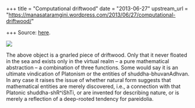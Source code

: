+++
title = "Computational driftwood"
date = "2013-06-27"
upstream_url = "https://manasataramgini.wordpress.com/2013/06/27/computational-driftwood/"

+++
Source: [here](https://manasataramgini.wordpress.com/2013/06/27/computational-driftwood/).

[![](https://lh6.googleusercontent.com/-X6lJWTXMjR8/UcvgSLUSZCI/AAAAAAAACsY/wBrx9xfahPc/s800/falling_wood_small.jpg)](https://picasaweb.google.com/lh/photo/RFZRvh8D-R-RsgVdE4XHRtMTjNZETYmyPJy0liipFm0?feat=embedwebsite)

The above object is a gnarled piece of driftwood. Only that it never
floated in the sea and exists only in the virtual realm – a pure
mathematical abstraction – a combination of three functions. Some would
say it is an ultimate vindication of Platonism or the entities of
shuddha-bhuvanAdhvan. In any case it raises the issue of whether natural
form suggests that mathematical entities are merely discovered, i.e., a
connection with that Platonic shuddha-shR^iShTi, or are invented for
describing nature, or is merely a reflection of a deep-rooted tendency
for pareidolia.

